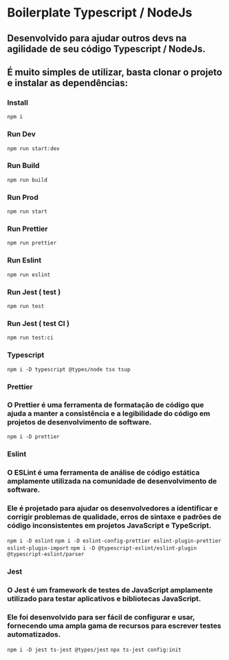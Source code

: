  # Boilerplate Typescript / NodeJs
 ## Desenvolvido para ajudar outros devs na agilidade de seu código Typescript / NodeJs.

 ## É muito simples de utilizar, basta clonar o projeto e instalar as dependências:

  ### Install
    npm i

  ### Run Dev
    npm run start:dev

  ### Run Build
    npm run build

  ### Run Prod
    npm run start

  ### Run Prettier
    npm run prettier

  ### Run Eslint
    npm run eslint

  ### Run Jest ( test )
    npm run test

  ### Run Jest ( test CI )
    npm run test:ci
    

  ### Typescript
  ```npm i -D typescript @types/node tsx tsup```
  ### Prettier
  ### O Prettier é uma ferramenta de formatação de código que ajuda a manter a consistência e a legibilidade do código em projetos de desenvolvimento de software.
  ```npm i -D prettier```
  
  ### Eslint
  ### O ESLint é uma ferramenta de análise de código estática amplamente utilizada na comunidade de desenvolvimento de software.
  ### Ele é projetado para ajudar os desenvolvedores a identificar e corrigir problemas de qualidade, erros de sintaxe e padrões de código inconsistentes em projetos JavaScript e TypeScript.

  ```npm i -D eslint```
  ```npm i -D eslint-config-prettier eslint-plugin-prettier eslint-plugin-import```
  ```npm i -D @typescript-eslint/eslint-plugin @typescript-eslint/parser```

  ### Jest
  ### O Jest é um framework de testes de JavaScript amplamente utilizado para testar aplicativos e bibliotecas JavaScript.
  ### Ele foi desenvolvido para ser fácil de configurar e usar, fornecendo uma ampla gama de recursos para escrever testes automatizados.

  ```npm i -D jest ts-jest @types/jest```
  ```npx ts-jest config:init```

